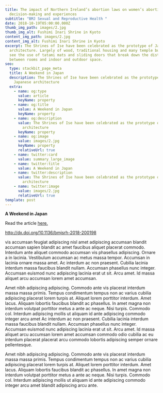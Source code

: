 ```yaml
---
title: The impact of Northern Ireland’s abortion laws on women’s abortion
  decision-making and experiences
subtitle: "BMJ Sexual and Reproductive Health "
date: 2018-10-19T05:00:00.000Z
thumb_img_path: images/2.jpg
thumb_img_alt: Fushimi Inari Shrine in Kyoto
content_img_path: images/2.jpg
content_img_alt: Fushimi Inari Shrine in Kyoto
excerpt: The Shrines of Ise have been celebrated as the prototype of Japanese
  architecture. Largely of wood, traditional housing and many temple buildings
  see the use of tatami mats and sliding doors that break down the distinction
  between rooms and indoor and outdoor space.
seo:
  type: stackbit_page_meta
  title: A Weekend in Japan
  description: The Shrines of Ise have been celebrated as the prototype of
    Japanese architecture
  extra:
    - name: og:type
      value: article
      keyName: property
    - name: og:title
      value: A Weekend in Japan
      keyName: property
    - name: og:description
      value: The Shrines of Ise have been celebrated as the prototype of Japanese
        architecture
      keyName: property
    - name: og:image
      value: images/2.jpg
      keyName: property
      relativeUrl: true
    - name: twitter:card
      value: summary_large_image
    - name: twitter:title
      value: A Weekend in Japan
    - name: twitter:description
      value: The Shrines of Ise have been celebrated as the prototype of Japanese
        architecture
    - name: twitter:image
      value: images/2.jpg
      relativeUrl: true
template: post
---
```

**A Weekend in Japan**

<!--StartFragment-->

Read the article [here. ](http://dx.doi.org/10.1136/bmjsrh-2018-200198)[](http://dx.doi.org/10.1136/bmjsrh-2018-200198)



<http://dx.doi.org/10.1136/bmjsrh-2018-200198>



<!--EndFragment-->

 vis accumsan feugiat adipiscing nisl amet adipiscing accumsan blandit accumsan sapien blandit ac amet faucibus aliquet placerat commodo. Interdum ante aliquet commodo accumsan vis phasellus adipiscing. Ornare a in lacinia. Vestibulum accumsan ac metus massa tempor. Accumsan in lacinia ornare massa amet. Ac interdum ac non praesent. Cubilia lacinia interdum massa faucibus blandit nullam. Accumsan phasellus nunc integer. Accumsan euismod nunc adipiscing lacinia erat ut sit. Arcu amet. Id massa aliquet arcu accumsan lorem amet accumsan.

Amet nibh adipiscing adipiscing. Commodo ante vis placerat interdum massa massa primis. Tempus condimentum tempus non ac varius cubilia adipiscing placerat lorem turpis at. Aliquet lorem porttitor interdum. Amet lacus. Aliquam lobortis faucibus blandit ac phasellus. In amet magna non interdum volutpat porttitor metus a ante ac neque. Nisi turpis. Commodo col. Interdum adipiscing mollis ut aliquam id ante adipiscing commodo integer arcu amet Ac interdum ac non praesent. Cubilia lacinia interdum massa faucibus blandit nullam. Accumsan phasellus nunc integer. Accumsan euismod nunc adipiscing lacinia erat ut sit. Arcu amet. Id massa aliquet arcu accumsan lorem amet accumsan commodo odio cubilia ac eu interdum placerat placerat arcu commodo lobortis adipiscing semper ornare pellentesque.

Amet nibh adipiscing adipiscing. Commodo ante vis placerat interdum massa massa primis. Tempus condimentum tempus non ac varius cubilia adipiscing placerat lorem turpis at. Aliquet lorem porttitor interdum. Amet lacus. Aliquam lobortis faucibus blandit ac phasellus. In amet magna non interdum volutpat porttitor metus a ante ac neque. Nisi turpis. Commodo col. Interdum adipiscing mollis ut aliquam id ante adipiscing commodo integer arcu amet blandit adipiscing arcu ante.